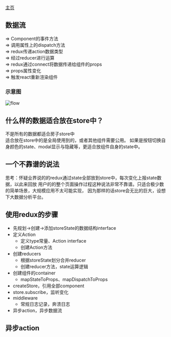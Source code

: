 [主页](../../README.md)

## 数据流

=> Component的事件方法  
=> 调用属性上的dispatch方法   
=> redux传递action数据类型  
=> 经过reducer进行运算  
=> redux通过connect将数据传递给组件的props  
=> props属性变化  
=> 触发react重新渲染组件

### 示意图
![flow](http://static.seeyouyima.com/rn-applet/dataflow.jpeg)

## 什么样的数据适合放在store中？

不是所有的数据都适合房子store中  
适合放在store中的是全局使用到的，或者其他组件需要公用。
如果是按钮切换自身颜色的state、modal显示与隐藏等，更适合放组件自身的state中。

## 一个不靠谱的说法
思考：怀疑业界说的的redux通过state全部放到store中，每次变化上报state数据，以此来回放
用户的的整个页面操作过程这种说法非常不靠谱。只适合极少数的简单场景，大规模应用不太可能实现，
因为那样的话store会无比的巨大，设想下大数据分析平台。

## 使用redux的步骤
- 先规划->创建->添加storeState的数据结构interface
- 定义Action
    - 定义type常量、Action interface
    - 创建Action方法
- 创建reducers
    - 根据storeState划分合并reducer
    - 创建reducer方法，state运算逻辑
- 创建组件的container
    - mapStateToProps、mapDispatchToProps
- createStore，引用全部component
- store.subscribe，监听变化
- middleware
    - 常规日志记录，奔溃日志
- 异步action，异步数据流    

## 异步action